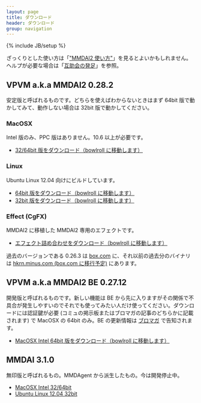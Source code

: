 ```yaml
---
layout: page
title: ダウンロード
header: ダウンロード
group: navigation
---
```

{% include JB/setup %}

ざっくりとした使い方は「["MMDAI2 使い方"](http://ch.nicovideo.jp/MMDAI/blomaga/ar37961)」を見るとよいかもしれません。ヘルプが必要な場合は「[互助会の発足](http://ch.nicovideo.jp/MMDAI/blomaga/ar140129)」を参照。

VPVM a.k.a MMDAI2 0.28.2
------------------------

安定版と呼ばれるものです。どちらを使えばわからないときはまず 64bit 版で動かしてみて、動作しない場合は 32bit 版で動かしてください。

### MacOSX

Intel 版のみ、PPC 版はありません。10.6 以上が必要です。

 - [32/64bit 版をダウンロード（bowlroll に移動します）](http://bowlroll.net/up/dl2185)

### Linux

Ubuntu Linux 12.04 向けにビルドしています。

 - [64bit 版をダウンロード（bowlroll に移動します）](http://bowlroll.net/up/dl6204)
 - [32bit 版をダウンロード（bowlroll に移動します）](http://bowlroll.net/up/dl2210)

### Effect (CgFX)

MMDAI2 に移植した MMDAI2 専用のエフェクトです。

 - [エフェクト詰め合わせをダウンロード（bowlroll に移動します）](http://bowlroll.net/up/dl8216)

過去のバージョンである 0.26.3 は [box.com](https://www.box.com/s/pgg34l2lhau3r0xm12u8) に、それ以前の過去分のバイナリは [hkrn.minus.com (box.com に移行予定)](http://hkrn.minus.com) にあります。

VPVM a.k.a MMDAI2 BE 0.27.12
-------------------------------

開発版と呼ばれるものです。新しい機能は BE から先に入りますがその関係で不具合が発生しやすいのでそれでも使ってみたい人だけ使ってください。ダウンロードには認証鍵が必要 (コミュの掲示板またはブロマガの記事のどちらかに記載されます) で MacOSX の 64bit のみ。BE の更新情報は [ブロマガ](http://ch.nicovideo.jp/MMDAI/) で告知されます。

 - [MacOSX Intel 64bit 版をダウンロード（bowlroll に移動します）](http://bowlroll.net/up/dl4577)

MMDAI 3.1.0
-----------

無印版と呼ばれるもの。MMDAgent から派生したもの。今は開発停止中。

 - [MacOSX Intel 32/64bit](http://bowlroll.net/up/dl2416)
 - [Ubuntu Linux 12.04 32bit](http://bowlroll.net/up/dl4419)

